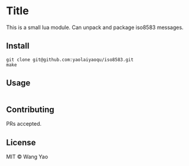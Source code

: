 # Title

This is a small lua module. Can unpack and package iso8583 messages.

## Install

```
git clone git@github.com:yaolaiyaoqu/iso8583.git
make
```

## Usage

```
```

## Contributing

PRs accepted.

## License

MIT © Wang Yao
